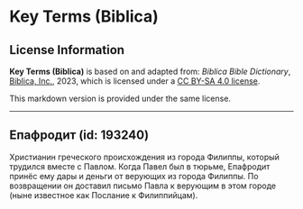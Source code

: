 # Key Terms (Biblica)

## License Information

**Key Terms (Biblica)** is based on and adapted from: _Biblica Bible Dictionary_, [Biblica, Inc.](https://www.biblica.com/), 2023, which is licensed under a [CC BY-SA 4.0 license](https://creativecommons.org/licenses/by-sa/4.0/legalcode.en).

This markdown version is provided under the same license.



--------------------------------

## Епафродит (id: 193240)

Христианин греческого происхождения из города Филиппы, который трудился вместе с Павлом. Когда Павел был в тюрьме, Епафродит принёс ему дары и деньги от верующих из города Филиппы. По возвращении он доставил письмо Павла к верующим в этом городе (ныне известное как Послание к Филиппийцам).


